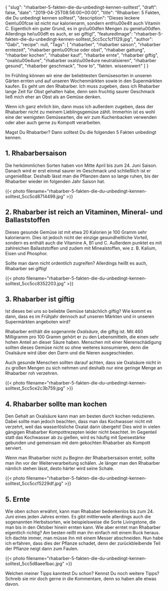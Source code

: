 {
    "slug": "rhabarber-5-fakten-die-du-unbedingt-kennen-solltest",
    "draft": false,
    "date": "2019-04-25T08:56:00+00:00",
    "title": "Rhabarber: 5 Fakten, die Du unbedingt kennen solltest",
    "description": "Dieses leckere Gem\u00fcse ist nicht nur kalorienarm, sondern enth\u00e4lt auch Vitamin C. Eigentlich ein guter Grund, es in gro\u00dfen Mengen zu genie\u00dfen. Allerdings hei\u00dft es auch, er sei giftig!",
    "featuredImage": "rhabarber-5-fakten-die-du-unbedingt-kennen-solltest_5cc5cc1cf1129.jpg",
    "author": "Gabi",
    "recipe": null,
    "Tags": [
        "rhabarber",
        "rhabarber saison",
        "rhabarber erntezeit",
        "rhabarber gem\u00fcse oder obst",
        "rhababer gattung",
        "rhabarber kochen",
        "rhababer kauf",
        "rhabarbe ernte",
        "rhabarber giftig",
        "oxals\u00e4ure",
        "rhabarber oxals\u00e4ure neutralisieren",
        "rhabarber gesund",
        "rhabarber geschmack",
        "how to",
        "fakten. wissenswert"
    ]
}

Im Frühling können wir eine der beliebtesten Gemüsesorten in unseren Gärten ernten und auf unseren Wochenmärkten sowie in den Supermärkten kaufen. Es geht um den Rhabarber. Ich muss zugeben, dass ich Rhabarber lange Zeit für Obst gehalten habe, denn sein fruchtig saurer Geschmack ließ mich eher an Obst als an Gemüse denken.

Wenn ich ganz ehrlich bin, dann muss ich außerdem zugeben, dass der Rhabarber nicht zu meinem Lieblingsgemüse zählt. Immerhin ist es wohl eine der wenigsten Gemüsearten, die wir zum Kuchenbacken verwenden oder aber auch gerne zu Kompott verarbeiten.

Magst Du Rhabarber? Dann solltest Du die folgenden 5 Fakten unbedingt kennen.

## 1. Rhabarbersaison

Die herkömmlichen Sorten haben von Mitte April bis zum 24. Juni Saison. Danach wird er erst einmal saurer im Geschmack und schließlich ist er ungenießbar. Deshalb lässt man die Pflanzen dann so lange ruhen, bis der Rhabarber wieder im folgenden Jahr Saison hat.

{{< photo filename="rhabarber-5-fakten-die-du-unbedingt-kennen-solltest_5cc5cd8714499.jpg" >}}

## 2. Rhabarber ist reich an Vitaminen, Mineral- und Ballaststoffen

Dieses gesunde Gemüse ist mit etwa 20 Kalorien je 100 Gramm sehr  kalorienarm. Dies ist jedoch nicht der einzige gesundheitliche Vorteil,  sondern es enthält auch die Vitamine A, B1 und C. Außerdem punktet es mit zahlreichen Ballaststoffen und  zudem mit Minealstoffen, wie z. B. Kalium, Eisen und Phosphor. 

Sollte man dann nicht ordentlich zugreifen? Allerdings heißt es auch, Rhabarber sei giftig!

{{< photo filename="rhabarber-5-fakten-die-du-unbedingt-kennen-solltest_5cc5cc8352203.jpg" >}}

## 3. Rhabarber ist giftig

Ist dieses bei uns so beliebte Gemüse tatsächlich giftig? Wie kommt es dann, dass es im Frühjahr dennoch auf unseren Märkten und in unseren Supermärkten angeboten wird?

Rhabarber enthält die sogenannte *Oxalsäure*, die giftig ist. Mit 460 Milligramm pro 100 Gramm gehört er zu den Lebensmitteln, die einen sehr hohen Anteil an dieser Säure haben. Menschen mit einer Nierenschädigung sollten dieses Gemüse nicht so ohne weiteres konsumieren, denn die Oxalsäure wird über den Darm und die Nieren ausgeschieden.

Auch gesunde Menschen sollten darauf achten, dass sie Oxalsäure nicht in zu großen Mengen zu sich nehmen und deshalb nur eine geringe Menge an Rhabarber roh verzehren.

{{< photo filename="rhabarber-5-fakten-die-du-unbedingt-kennen-solltest_5cc5ce2c3b759.jpg" >}}

## 4. Rhabarber sollte man kochen

Den Gehalt an Oxalsäure kann man  am besten durch kochen reduzieren. Dabei sollte man jedoch beachten, dass man das Kochwasser nicht mit verzehrt, weil das wasserlösliche Oxalat darin übergeht! Dies wird in vielen gängigen Rhabarber Kompottrezepten leider nicht beachtet. Im Gegenteil statt das Kochwasser ab zu gießen, wird es häufig mit Speisestärke gebunden und gemeinsam mit dem gekochten Rhabarber als Kompott serviert.

Wenn man Rhabarber nicht zu Beginn der Rhabarbersaison erntet, sollte man ihn vor der Weiterverarbeitung schälen. Je länger man den Rhabarber nämlich stehen lässt, desto härter wird seine Schale.

{{< photo filename="rhabarber-5-fakten-die-du-unbedingt-kennen-solltest_5cc5ccf5229df.jpg" >}}

## 5. Ernte

Wie oben schon erwähnt, kann man Rhababer bedenkenlos bis zum 24. Juni eines jeden Jahres ernten. Es gibt mittlerweile allerdings auch die sogenannten Herbstsorten, wie beispielsweise die Sorte Livingstone, die man bis in den Oktober hinein ernten kann. Wie aber erntet man Rhabarber eigentlich richtig? Am besten reißt man ihn einfach mit einem Ruck heraus. Ich dachte immer, man müsse ihn mit einem Messer abschneiden. Nun habe ich erfahren, dass dies  der Pflanze schadet, denn der zurückbleibende Teil der Pflanze neigt dann zum Faulen.

{{< photo filename="rhabarber-5-fakten-die-du-unbedingt-kennen-solltest_5cc5d8aee1bac.jpg" >}}

Welchen meiner Tipps kanntest Du schon? Kennst Du noch weitere Tipps? Schreib sie mir doch gerne in die Kommentare, denn so haben alle etwas davon.